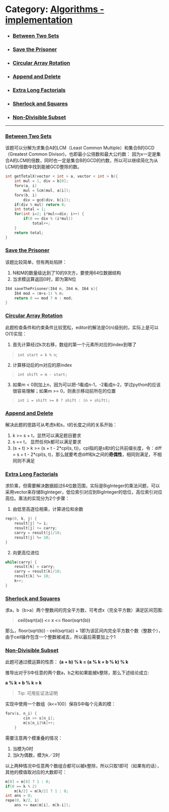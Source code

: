 # Category: [Algorithms - implementation](https://www.hackerrank.com/domains/algorithms/implementation)
- ### [Between Two Sets](#Between-Two-Sets)
- ### [Save the Prisoner](#Save-the-Prisoner)
- ### [Circular Array Rotation](#Circular-Array-Rotation)
- ### [Append and Delete](#Append-And-Delete)
- ### [Extra Long Factorials](#Extra-Long-Factorials)
- ### [Sherlock and Squares](#Sherlock-and-Squares)
- ### [Non-Divisible Subset](#Non-Divisible-Subset)
***



<a id="Between-Two-Sets"></a>
### [Between Two Sets](https://www.hackerrank.com/challenges/between-two-sets)
该题可以分解为求集合A的LCM（Least Common Multiple）和集合B的GCD（Greatest Common Divisor)，也即最小公倍数和最大公约数：
因为x一定是集合A的LCM的倍数，同时也一定是集合B的GCD的约数，所以可以继续简化为从LCM的倍数中找到能被GCD整除的数。
```cpp
int getTotalX(vector < int > a, vector < int > b){
    int mul = 1, div = b[0];
    forv(a, i)
        mul = lcm(mul, a[i]);
    forv(b, i)
        div = gcd(div, b[i]);
    if(div % mul) return 0;
    int total = 1;
    for(int i=2; i*mul<=div; i++) {
        if(0 == div % (i*mul))
            total++;
    }
    return total;
}
```



<a id="Save-the-Prisoner"></a>
### [Save the Prisoner](https://www.hackerrank.com/challenges/save-the-prisoner/problem)
该题比较简单，但有两处陷阱：
1. N和M的数量级达到了10的9次方，要使用64位数据结构
2. 当求模运算返回0时，即为第N位
```cpp
I64 saveThePrisoner(I64 n, I64 m, I64 s){
    I64 mod = (m+s-1) % n;
    return 0 == mod ? n : mod;
}
```



<a id="Circular-Array-Rotation"></a>
### [Circular Array Rotation](https://www.hackerrank.com/challenges/circular-array-rotation/problem)
此题检查条件和约束条件比较宽松，editor的解法是O(n)级别的，实际上是可以O(1)实现：
1. 首先计算经过k次右移，数组的第一个元素所对应的index到哪了
> `int start = k % n`;
2. 计算移动后的m对应的原index
> `int shift = m - start;`
3. 如果m < 0则加上n，因为可以把-1看成n-1，-2看成n-2，学过python的应该很容易理解；如果m >= 0，则表示移动前所在的位置
> `int i = shift >= 0 ? shift : (n + shift);`



<a id="Append-And-Delete"></a>
### [Append and Delete](https://www.hackerrank.com/challenges/append-and-delete/problem)
解决此题的思路可从考虑k和s，t的长度之间的关系开始：
1. k >= s + t，显然可以满足题目要求
2. s == t， 显然任何k都可以满足要求
3. (s + t) > k >= (s + t - 2*cpl(s, t))，cpl指的是s和t的公共前缀长度，令：diff = s + t - 2\*cpl(s, t)，那么就要考虑diff和k之间的**奇偶性**，相同则满足，不相同则不满足



<a id="Extra-Long-Factorials"></a>
### [Extra Long Factorials](https://www.hackerrank.com/challenges/extra-long-factorials/problem)
求阶乘，但需要解决数据超过64位数范围，实际是BigInteger的乘法问题，可以采用vector来存储BigInteger，低位索引对应到BigInteger的低位，高位索引对应高位。乘法的实现分为2个步骤：
1. 由低至高逐位相乘，计算进位和余数
```cpp
rep(0, k, j) {
    result[j] *= i;
    result[j] += carry;
    carry = result[j]/10;
    result[j] %= 10;
}
```
2. 向更高位进位
```cpp
while(carry) {
    result[k] = carry;
    carry = result[k]/10;
    result[k] %= 10;
    k++;
}
```



<a id="Sherlock-and-Squares"></a>
### [Sherlock and Squares](https://www.hackerrank.com/challenges/sherlock-and-squares/problem)
求a，b（b>a）两个整数间的完全平方数，可考虑x（完全平方数）满足区间范围:
> **ceil(sqrt(a)) <= x <= floor(sqrt(b))**

那么，floor(sqrt(b)) - ceil(sqrt(a)) + 1即为该区间内完全平方数个数（整数个），由于ceil操作包含一个整数被减去，所以最后需要加上个1



<a id="Non-Divisible-Subset"></a>
### [Non-Divisible Subset](https://www.hackerrank.com/challenges/non-divisible-subset/problem)
此题可通过模运算的性质：
**(a + b) % k = (a % k + b % k) % k**

推导出对于S中任意的两个数a，b之和如果能被k整除，那么下述结论成立:

**a % k + b % k = k** 
> Tip: 可用反证法证明

实现中使用一个数组（k<=100）保存S中每个元素的模：
```cpp
forv(s, n_i) {
        cin >> s[n_i];
        m[s[n_i]%k]++;
    }
```
需要注意两个模重叠的情况：
1. 当模为0时
2. 当k为偶数，模为k／2时

以上两种情况中任意两个数组合都可以被k整除，所以只取1即可（如果有的话），其他的模值取对应的大数即可：
```cpp
m[0] = m[0] ? 1 : 0;
if(0 == k % 2)
    m[k/2] = m[k/2] ? 1 : 0;
int ans = 0;
repe(0, k/2, i)
    ans += max(m[i], m[k-i]);
```

